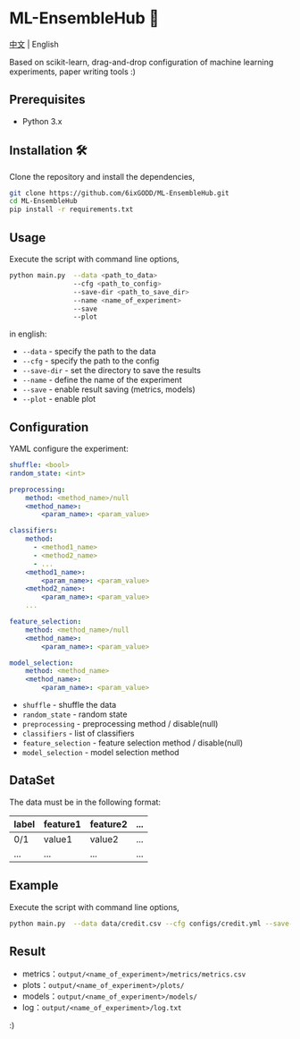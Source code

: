# ML-EnsembleHub 🚀
[中文](README.CN.md) | English

Based on scikit-learn, drag-and-drop configuration of machine learning experiments, paper writing tools :)


## Prerequisites
- Python 3.x

## Installation 🛠
Clone the repository and install the dependencies,

```bash
git clone https://github.com/6ixGODD/ML-EnsembleHub.git
cd ML-EnsembleHub
pip install -r requirements.txt
```

## Usage
Execute the script with command line options,

```bash
python main.py  --data <path_to_data> 
                --cfg <path_to_config> 
                --save-dir <path_to_save_dir> 
                --name <name_of_experiment> 
                --save 
                --plot
```
in english:
- `--data` - specify the path to the data
- `--cfg` - specify the path to the config
- `--save-dir` - set the directory to save the results
- `--name` - define the name of the experiment
- `--save` - enable result saving (metrics, models)
- `--plot` - enable plot

## Configuration
YAML configure the experiment:

```yaml
shuffle: <bool>
random_state: <int>

preprocessing:
    method: <method_name>/null
    <method_name>:
        <param_name>: <param_value>

classifiers:
    method: 
      - <method1_name>
      - <method2_name>
      - ...
    <method1_name>:
        <param_name>: <param_value>
    <method2_name>:
        <param_name>: <param_value>
    ...

feature_selection:
    method: <method_name>/null
    <method_name>:
        <param_name>: <param_value>

model_selection:
    method: <method_name>
    <method_name>:
        <param_name>: <param_value>
```

- `shuffle` - shuffle the data
- `random_state` - random state
- `preprocessing` - preprocessing method / disable(null)
- `classifiers` - list of classifiers
- `feature_selection` - feature selection method / disable(null)
- `model_selection` - model selection method

## DataSet
The data must be in the following format:

| label | feature1 | feature2 | ... |
|-------|----------|----------|-----|
| 0/1   | value1   | value2   | ... |
| ...   | ...      | ...      | ... |

## Example
Execute the script with command line options,

```bash
python main.py  --data data/credit.csv --cfg configs/credit.yml --save-dir output --name credit --save --plot
```

## Result
- metrics：`output/<name_of_experiment>/metrics/metrics.csv`
- plots：`output/<name_of_experiment>/plots/`    
- models：`output/<name_of_experiment>/models/`
- log：`output/<name_of_experiment>/log.txt`

:)